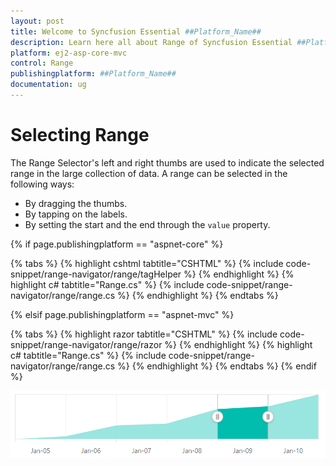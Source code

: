 ```yaml
---
layout: post
title: Welcome to Syncfusion Essential ##Platform_Name##
description: Learn here all about Range of Syncfusion Essential ##Platform_Name## widgets based on HTML5 and jQuery.
platform: ej2-asp-core-mvc
control: Range
publishingplatform: ##Platform_Name##
documentation: ug
---
```



# Selecting Range

The Range Selector's left and right thumbs are used to indicate the selected range in the large collection of data. A range can be selected in the following ways:

* By dragging the thumbs.
* By tapping on the labels.
* By setting the start and the end through the `value` property.

{% if page.publishingplatform == "aspnet-core" %}

{% tabs %}
{% highlight cshtml tabtitle="CSHTML" %}
{% include code-snippet/range-navigator/range/tagHelper %}
{% endhighlight %}
{% highlight c# tabtitle="Range.cs" %}
{% include code-snippet/range-navigator/range/range.cs %}
{% endhighlight %}
{% endtabs %}

{% elsif page.publishingplatform == "aspnet-mvc" %}

{% tabs %}
{% highlight razor tabtitle="CSHTML" %}
{% include code-snippet/range-navigator/range/razor %}
{% endhighlight %}
{% highlight c# tabtitle="Range.cs" %}
{% include code-snippet/range-navigator/range/range.cs %}
{% endhighlight %}
{% endtabs %}
{% endif %}



![Selecting range](images/range.png)